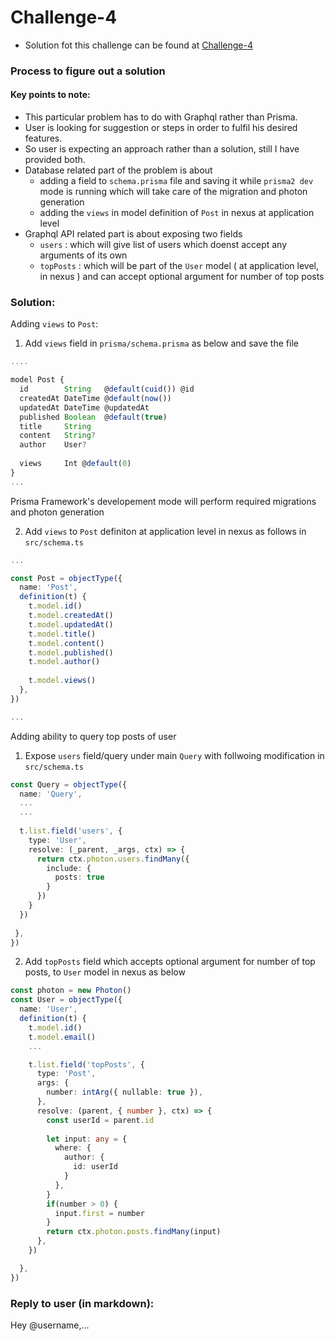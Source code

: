 # Challenge-4


* Solution fot this challenge can be found at [Challenge-4](https://github.com/devendradhanal/support-challenge-4)

### Process to figure out a solution

#### Key points to note:
- This particular problem has to do with Graphql rather than Prisma.
- User is looking for suggestion or steps in order to fulfil his desired features.
- So user is expecting an approach rather than a solution, still I have provided both.
- Database related part of the problem is about 
	- adding a field to `schema.prisma` file and saving it while `prisma2 dev` mode is running which will take care of the migration and photon generation
	- adding the `views` in model definition of `Post` in nexus at application level
- Graphql API related part is about exposing two fields
	- `users` : which will give list of users which doenst accept any arguments of its own
	- `topPosts` : which will be part of the `User` model ( at application level, in nexus ) and can accept optional argument for number of top posts

### Solution:

Adding `views` to `Post`:  

1. Add `views` field in `prisma/schema.prisma` as below and save the file

```typescript
....

model Post {
  id        String   @default(cuid()) @id
  createdAt DateTime @default(now())
  updatedAt DateTime @updatedAt
  published Boolean  @default(true)
  title     String
  content   String?
  author    User?
  
  views     Int @default(0)
}
...
```

Prisma Framework's developement mode will perform required migrations and photon generation

2. Add `views` to `Post` definiton at application level in nexus as follows in `src/schema.ts`

```typescript
...

const Post = objectType({
  name: 'Post',
  definition(t) {
    t.model.id()
    t.model.createdAt()
    t.model.updatedAt()
    t.model.title()
    t.model.content()
    t.model.published()
    t.model.author()
    
    t.model.views()
  },
})

...
```
 

Adding ability to query top posts of user 

1. Expose  `users` field/query under main `Query` with follwoing modification in `src/schema.ts`

```typescript
const Query = objectType({
  name: 'Query',
  ...
  ...
  
  t.list.field('users', {
    type: 'User',
    resolve: (_parent, _args, ctx) => {
      return ctx.photon.users.findMany({
        include: {
          posts: true
        }
      })
    }
  })
  
 },
})
```

2. Add `topPosts` field which accepts optional argument for number of top posts, to `User` model in nexus as below

```typescript
const photon = new Photon()
const User = objectType({
  name: 'User',
  definition(t) {
    t.model.id()
    t.model.email()
    ...

    t.list.field('topPosts', {
      type: 'Post',
      args: {
        number: intArg({ nullable: true }),
      },
      resolve: (parent, { number }, ctx) => {
        const userId = parent.id
        
        let input: any = {
          where: {
            author: {
              id: userId
            }
          },
        }
        if(number > 0) {
          input.first = number
        }
        return ctx.photon.posts.findMany(input)
      },
    })

  },
})
```

### Reply to user (in markdown):

Hey @username,...
